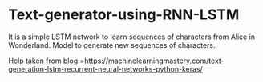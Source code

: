 # Text-generator-using-RNN-LSTM
It is a simple LSTM network to learn sequences of characters from Alice in Wonderland. Model to generate new sequences of characters.

Help taken from blog =https://machinelearningmastery.com/text-generation-lstm-recurrent-neural-networks-python-keras/
